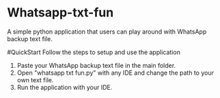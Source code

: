 # Whatsapp-txt-fun
A simple python application that users can play around with WhatsApp backup text file.

#QuickStart
Follow the steps to setup and use the application
1. Paste your WhatsApp backup text file in the main folder.
2. Open "whatsapp txt fun.py" with any IDE and change the path to your own text file.
3. Run the application with your IDE.

